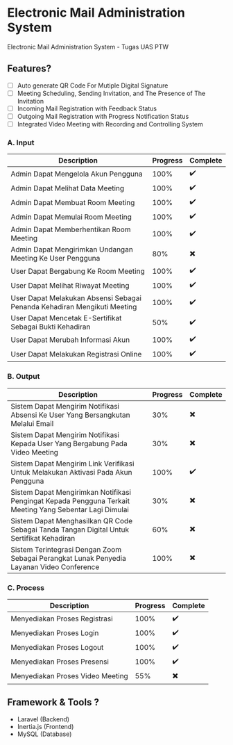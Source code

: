 #  Electronic Mail Administration System
Electronic Mail Administration System - Tugas UAS PTW

## Features?
- [ ] Auto generate QR Code For Mutiple Digital Signature
- [ ] Meeting Scheduling, Sending Invitation, and The Presence of The Invitation
- [ ] Incoming Mail Registration with Feedback Status
- [ ] Outgoing Mail Registration with Progress Notification Status
- [ ] Integrated Video Meeting with Recording and Controlling System

### A. Input
| Description | Progress | Complete |
| --- | --- | --- |
| Admin Dapat Mengelola Akun Pengguna | 100% | ✔️ |
| Admin Dapat Melihat Data Meeting | 100% | ✔️ |
| Admin Dapat Membuat Room Meeting | 100% | ✔️ |
| Admin Dapat Memulai Room Meeting | 100% | ✔️ |
| Admin Dapat Memberhentikan Room Meeting |100% | ✔️ |
| Admin Dapat Mengirimkan Undangan Meeting Ke User Pengguna | 80% | ✖️ |
| User Dapat Bergabung Ke Room Meeting | 100% | ✔️ |
| User Dapat Melihat Riwayat Meeting | 100% | ✔️ |
| User Dapat Melakukan Absensi Sebagai Penanda Kehadiran Mengikuti Meeting | 100% | ✔️ |
| User Dapat Mencetak E-Sertifikat Sebagai Bukti Kehadiran | 50% | ✔️ |
| User Dapat Merubah Informasi Akun | 100% | ✔️ |
| User Dapat Melakukan Registrasi Online | 100% | ✔️ |

### B. Output
| Description | Progress | Complete |
| --- | --- | --- |
| Sistem Dapat Mengirim Notifikasi Absensi Ke User Yang Bersangkutan Melalui Email | 30% | ✖️ |
| Sistem Dapat Mengirim Notifikasi Kepada User Yang Bergabung Pada Video Meeting | 30% | ✖️ |
| Sistem Dapat Mengirim Link Verifikasi Untuk Melakukan Aktivasi Pada Akun Pengguna | 100% | ✔️ |
| Sistem Dapat Mengirimkan Notifikasi Pengingat Kepada Pengguna Terkait Meeting Yang Sebentar Lagi Dimulai | 30% | ✖️ |
| Sistem Dapat Menghasilkan QR Code Sebagai Tanda Tangan Digital Untuk Sertifikat Kehadiran | 60% | ✖️ |
| Sistem Terintegrasi Dengan Zoom Sebagai Perangkat Lunak Penyedia Layanan Video Conference | 100% | ✖️ |

### C. Process
| Description | Progress | Complete |
| --- | --- | --- |
| Menyediakan Proses Registrasi | 100% | ✔️ |
| Menyediakan Proses Login | 100% | ✔️ |
| Menyediakan Proses Logout | 100% | ✔️ |
| Menyediakan Proses Presensi | 100% | ✔️ |
| Menyediakan Proses Video Meeting | 55% | ✖️ |

## Framework & Tools ?
- Laravel (Backend)
- Inertia.js (Frontend)
- MySQL (Database)
